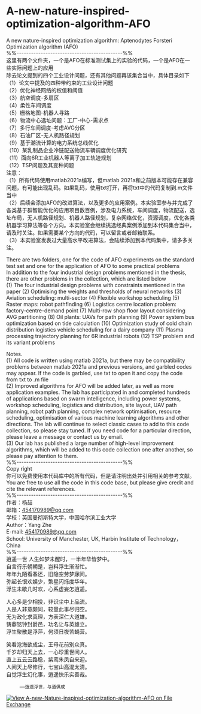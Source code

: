 # A-new-nature-inspired-optimization-algorithm-AFO
A new nature-inspired optimization algorithm: Aptenodytes Forsteri Optimization algorithm (AFO)  
%%--------------------------------------------%%  
这里有两个文件夹，一个是AFO在标准测试集上的实验的代码，一个是AFO在一些实际问题上的应用  
除去论文提到的四个工业设计问题，还有其他问题再该集合当中，具体目录如下  
（1）论文中提及的四种带约束的工业设计问题  
（2）优化神经网络的权值和阈值  
（3）航空调度-多扇区  
（4）柔性车间调度  
（5）栅格地图-机器人寻路  
（6）物流中心选址问题：工厂-中心-需求点  
（7）多行车间调度-考虑AVG分区  
（8）石油厂区-无人机路径规划  
（9）基于潮流计算的电力系统总线优化  
（10）某乳制品企业冷链配送物流车辆调度优化研究  
（11）面向6R工业机器人等离子加工轨迹规划  
（12）TSP问题及其变种问题  
注意：  
（1）所有代码使用matlab2021a编写，但matlab 2021a和之前版本可能存在兼容问题，有可能出现乱码。如果乱码，使用txt打开，再将txt中的代码复制到.m文件当中  
（2）后续会添加AFO的改进算法，以及更多的应用案例。本实验室参与并完成了各类基于群智能优化的应用项目数百例，涉及电力系统，车间调度，物流配送，选址布局，无人机路径规划、机器人路径规划，复杂网络优化，资源调度，优化各类机器学习算法等各个方向。本实验室会继续挑选经典案例添加到本代码集合当中，请及时关注。如果需要某个方向的代码，可以留言或者邮箱联系。  
（3）本实验室发表过大量高水平改进算法，会陆续添加到本代码集中，请多多关注。  
  
There are two folders, one for the code of AFO experiments on the standard test set and one for the application of AFO to some practical problems  
In addition to the four industrial design problems mentioned in the thesis, there are other problems in the collection, which are listed below  
(1) The four industrial design problems with constraints mentioned in the paper
(2) Optimising the weights and thresholds of neural networks
(3) Aviation scheduling: multi-sector
(4) Flexible workshop scheduling
(5) Raster maps: robot pathfinding
(6) Logistics centre location problem: factory-centre-demand point
(7) Multi-row shop floor layout considering AVG partitioning 
(8) Oil plants: UAVs for path planning
(9) Power system bus optimization based on tide calculation
(10) Optimization study of cold chain distribution logistics vehicle scheduling for a dairy company
(11) Plasma processing trajectory planning for 6R industrial robots
(12) TSP problem and its variant problems
  
Notes.  
(1) All code is written using matlab 2021a, but there may be compatibility problems between matlab 2021a and previous versions, and garbled codes may appear. If the code is garbled, use txt to open it and copy the code from txt to .m file  
(2) Improved algorithms for AFO will be added later, as well as more application examples. The lab has participated in and completed hundreds of applications based on swarm intelligence, including power systems, workshop scheduling, logistics and distribution, site layout, UAV path planning, robot path planning, complex network optimisation, resource scheduling, optimisation of various machine learning algorithms and other directions. The lab will continue to select classic cases to add to this code collection, so please stay tuned. If you need code for a particular direction, please leave a message or contact us by email.  
(3) Our lab has published a large number of high-level improvement algorithms, which will be added to this code collection one after another, so please pay attention to them.  
%%--------------------------------------------%%  
Copy right    
你可以免费使用本代码库中的所有代码，但是请注明出处并引用相关的参考文献。  
You are free to use all the code in this code base, but please give credit and cite the relevant references.  
%%--------------------------------------------%%  
作者：杨喆  
邮箱：454170989@qq.com  
学校：英国曼彻斯特大学，中国哈尔滨工业大学  
Author：Yang Zhe  
E-mail: 454170989@qq.com  
School: University of Manchester, UK, Harbin Institute of Technology，China  
%%--------------------------------------------%%  
         逍遥一世
人生如梦未醒时，一半年华皆梦中。  
自言行乐朝朝是，岂料浮生渐渐忙。  
年年九陌看春还，旧隐空劳梦寐间。  
弥起长恨欢娱少，繁星闪烁度华年。  
浮生未歇几时欢，心系虚妄怎逍遥。  

人心多是少相投，非识尘中上品流。  
人是人非意颇同，较量此事尽归空。  
无为政化求真理，方表深仁大道雄。  
铸鼎铭钟封爵邑，功名让与英雄立。  
浮生聚散是浮萍，何须日夜苦蝇营。  

笑看沧海欲成尘，王母花前别众真。  
千岁却归天上去，一心珍重世间人。  
直上五云云路稳，紫鸾朱凤自来迎。  
人间天上尽修行，七宝山高混太清。  
自觉浮生幻化事，逍遥快乐实善哉。  
  
         ——逍遥浮世，与道俱成  
[![View A-new-Nature-inspired-optimization-algorithm-AFO on File Exchange](https://www.mathworks.com/matlabcentral/images/matlab-file-exchange.svg)](https://ww2.mathworks.cn/matlabcentral/fileexchange/85700-a-new-nature-inspired-optimization-algorithm-afo)
